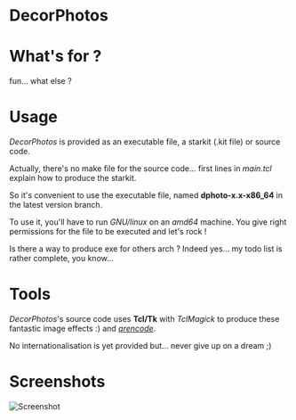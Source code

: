 DecorPhotos
===========
# What's for ?
fun... what else ?

# Usage

*DecorPhotos* is provided as an executable file, a starkit (.kit file)
 or source code.

Actually, there's no make file for the source code... first lines in
*main.tcl* explain how to produce the starkit.

So it's convenient to use the executable file, named
**dphoto-x.x-x86_64** in the latest version branch.

To use it, you'll have to run *GNU/linux* on an *amd64* machine. You
give right permissions for the file to be executed and let's rock !

Is there a way to produce exe for others arch ? Indeed yes... my todo
list is rather complete, you know...

# Tools

*DecorPhotos*'s source code uses **Tcl/Tk** with *TclMagick* to
produce these fantastic image effects :) and [*qrencode*](http://speedata.github.io/luaqrcode/).

No internationalisation is yet provided but... never give up on a dream ;)

# Screenshots
![Screenshot](http://img15.hostingpics.net/pics/128539screenshot.png)
